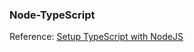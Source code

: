 ### Node-TypeScript

Reference: [Setup TypeScript with NodeJS](https://ultimatecourses.com/blog/setup-typescript-nodejs-express)
